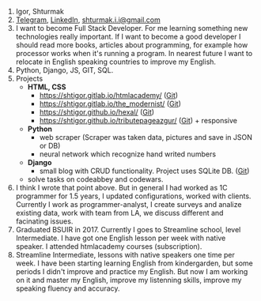1. Igor, Shturmak
2. [Telegram](https://t.me/ishturmak), [LinkedIn](https://www.linkedin.com/in/igor-shturmak-074138153/), shturmak.i.i@gmail.com
3. I want to become Full Stack Developer. For me learning something new technologies really important. If I want to become a good developer I should read more books, articles about programming, for example how processor works when it's running a program. In nearest future I want to relocate in English speaking countries to improve my English.
4. Python, Django, JS, GIT, SQL.
5. Projects
	* **HTML, CSS**
		* https://shtigor.gitlab.io/htmlacademy/ ([Git](https://gitlab.com/shtigor/htmlacademy))
		* https://shtigor.gitlab.io/the_modernist/ ([Git](https://gitlab.com/shtigor/the_modernist))
		* https://shtigor.github.io/hexal/ ([Git](https://github.com/shtigor/hexal))
		* https://shtigor.github.io/tributepageazgur/ ([Git](https://github.com/shtigor/tributepageazgur)) + responsive
	* **Python**
		* web scraper (Scraper was taken data, pictures and save in JSON or DB)
		* neural network which recognize hand writed numbers
	* **Django**
		* small blog with CRUD functionality. Project uses SQLite DB. ([Git](https://gitlab.com/shtigor/newspaper))
	* solve tasks on codeabbey and codewars.
6. I think I wrote that point above. But in general I had worked as 1C programmer for 1.5 years, I updated configurations, worked with clients. Currently I work as programmer-analyst, I create surveys and analize existing data, work with team from LA, we discuss different and facinating issues.
7. Graduated BSUIR in 2017. Currently I goes to Streamline school, level Intermediate. I have got one English lesson per week with native speaker. I attended htmlacademy courses (subscription).
8. Streamline Intermediate, lessons with native speakers one time per week. I have been starting learning English from kindergarden, but some periods I didn't improve and practice my English. But now I am working on it and master my English, improve my listenning skills, improve my speaking fluency and accuracy. 

